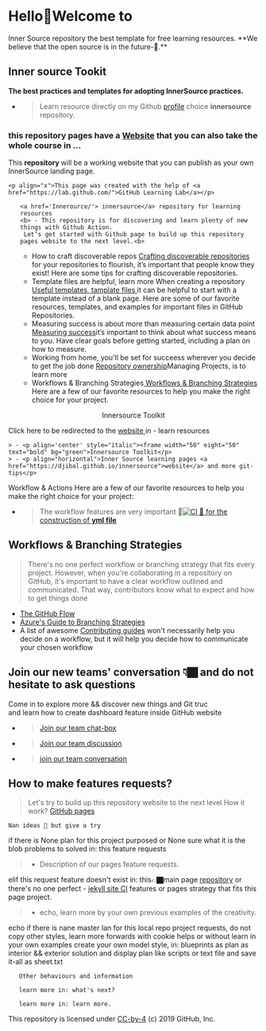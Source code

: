 <h1>Hello👋<strong>Welcome to</strong></h1>
Inner Source repository the best template for free learning resources.
**We believe that the open source is in the future-🔮.**

## Inner source Tookit
**The best practices and templates for adopting InnerSource practices.**


- > Learn resource directly on my Github [profile](https://github.com/djibal/innersource/) choice **innersource** repository.
### this repository pages have a <a href="https://djibal.github.io/innersource/">Website</a> that you can also take the whole course in ...

This <b>repository </b> will be a working website that you can publish as your own InnerSource landing </strong>page.</strong></p>


    <p align="x">This page was created with the help of <a href="https://lab.github.com/">GitHub Learning Lab</a></p>

 
<ul class="innersource">
  
    <a href='Innerource/'> innersource</a> repository for learning resources
    <b> - This repository is for discovering and learn plenty of new things with Github Action.
     Let‘s get started with Github page to build up this repository pages website to the next level.<b>
-
   How to craft discoverable repos <a href="discoverable/">Crafting discoverable repositories</a> for your repositories to flourish, it’s important that people know they exist! Here are some tips for crafting discoverable repositories.
-
   Template files are helpful, learn more When creating a repository <a href="templates/"> Useful templates, tamplate files </a>it can be helpful to start with a template instead of a blank page. Here are some of our favorite resources, templates, and examples for important files in GitHub Repositories.
-
   Measuring success is about more than measuring certain data point <a href="metrics/"> Measuring success</a>it’s important to think about what success means to you. Have clear goals before getting started, including a plan on how to measure.
-
   Working from home, you'll be set for succeess wherever you decide to get the job done <a href="repo-ownership/"> Repository ownership</a>Managing Projects, is to learn more </li>
-
   Workflows & Branching Strategies<a href="https://djibal.github.io/innersource/workflows/"> Workflows & Branching Strategies </a>Here are a few of our favorite resources to help you make the right choice for your project.
</ul>

 <p align='center' style="italic"><frame width="30" eight="30" text="bold" bg="green">Innersource Toolkit</p>
 <p align="horizontal">Click here to be redirected to the <a href="https://djibal.github.io/innersource"> website </a>in - learn resources </p>

    > - <p align='center' style="italic"><frame width="50" eight="50" text="bold" bg="green">Innersource Toolkit</p>
    > - <p align="horizontal">Inner Source learning pages <a href="https://djibal.github.io/innersource">website</a> and more git-tips</p>


 Workflow & Actions
 Here are a few of our favorite resources to help you make the right choice for your project: 
- > The workflow features are very important 🗽[![CI](https://github.com/djibal/innersource/actions/workflows/blank.yml/badge.svg) 🗽 for the construction of <b>yml file</b>](https://github.com/djibal/innersource/actions/workflows/blank.yml)


## Workflows & Branching Strategies
> There's no one perfect workflow or branching strategy that fits every project. However,
when you're collaborating in a repository on GitHub, it's important to have a clear workflow outlined and communicated.
That way, contributors know what to expect and how to get things done

- [The GitHub Flow](https://guides.github.com/introduction/flow/)
- [Azure's Guide to Branching Strategies](https://docs.microsoft.com/en-us/azure/devops/repos/git/git-branching-guidance?view=azure-devops)
- A list of awesome [Contributing guides](https://github.com/mntnr/awesome-contributing) won't necessarily help you decide on a workflow, but it will help you decide how to communicate your chosen workflow

## Join our new teams' conversation 👇🏿 and do not hesitate to ask questions

Come in to explore more && discover new things and Git truc<br>
and learn how to create dashboard feature inside GitHub website
- > [Join our team chat-box](https://github.com/orgs/dji-7/teams/team-chat-box/)
- > [Join our team discussion](https://github.com/orgs/dji-7/teams/team-discussion/)
- > [join our team conversation](https://github.com/orgs/dji-7/teams/team-conversations/)

## How to make features requests?

> Let's try to build up this repository website to the next level
How it work? <a href="https://pages.github.com">GitHub pages</a>

    Nan ideas 🧐 but give a try
    
if there is None plan for this project purposed or 
None sure what it is the blob problems to solved in: this feature requests

> - Description of our pages feature requests.
    
elif this request feature doesn't exist in: this👉🏿main page [repository](https://github.com/dji-7/dji7.github.io/) or
there's no one perfect - [jekyll site CI](https://jekyllrb.com/) features or pages strategy that fits this page project.
    
 > - echo, learn more by your own previous examples of the creativity.

echo if there is nane master lan for this local repo project requests, do not copy other styles,
learn more forwards with cookie helps or without learn in your own examples create your own model
style, in: blueprints as plan as interior && exterior solution and display plan like scripts or text file and save it-all as sheet.txt

       
       Other behaviours and information 

       learn more in: what's next?

       learn more in: learn more.

        
<p>This repository is licensed under <a href=".../LICENSE">CC-by-4</a> (c) 2019 GitHub, Inc.</p>
